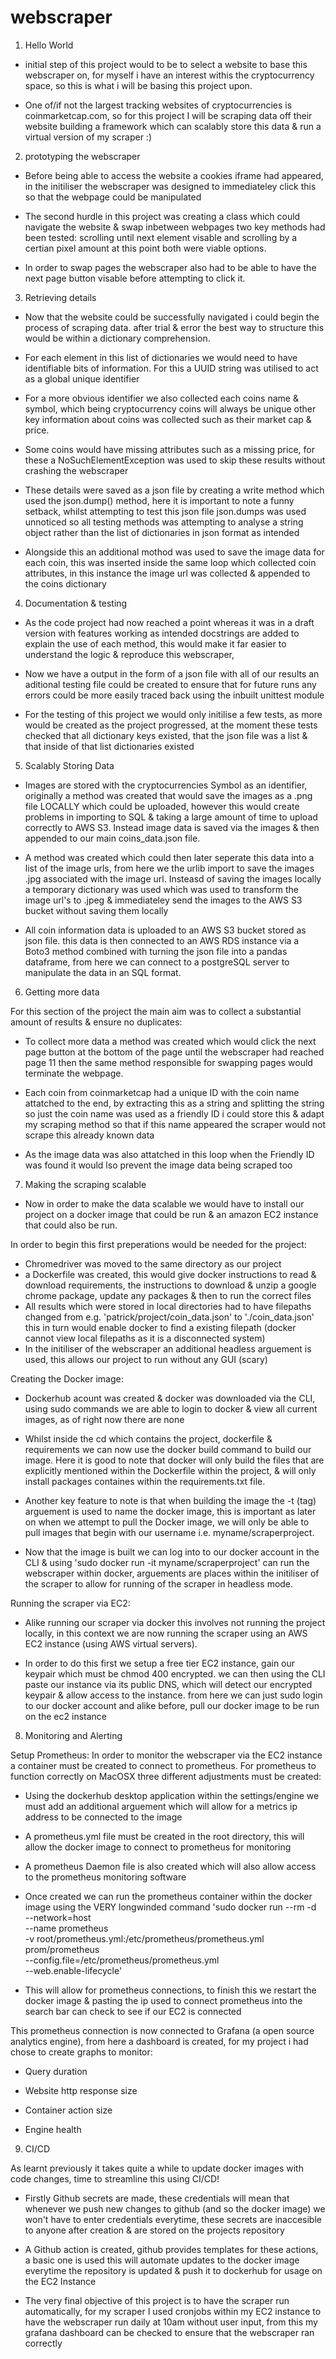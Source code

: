 # webscraper

1. Hello World

- initial step of this project would to be to select a website to base this webscraper on, for myself i have an interest withis the cryptocurrency space, so this is what i will be basing this project upon.

- One of/if not the largest tracking websites of cryptocurrencies is coinmarketcap.com, so for this project I will be scraping data off their website building a framework which can scalably store this data & run a virtual version of my scraper :)


2. prototyping the webscraper

- Before being able to access the website a cookies iframe had appeared, in the initiliser the webscraper was designed to immediateley click this so that the webpage could be manipulated

- The second hurdle in this project was creating a class which could navigate the website & swap inbetween webpages
two key methods had been tested: scrolling until next element visable and scrolling by a certian pixel amount at this point both were viable options.

- In order to swap pages the webscraper also had to be able to have the next page button visable before attempting to click it.


3. Retrieving details

- Now that the website could be successfully navigated i could begin the process of scraping data.
after trial & error the best way to structure this would be within a dictionary comprehension.

- For each element in this list of dictionaries we would need to have identifiable bits of information.
For this a UUID string was utilised to act as a global unique identifier

- For a more obvious identifier we also collected each coins name & symbol, which being cryptocurrency coins will always be unique
other key information about coins was collected such as their market cap & price.

- Some coins would have missing attributes such as a missing price, for these a NoSuchElementException was used to skip these results without crashing the webscraper

- These details were saved as a json file by creating a write method which used the json.dump() method, here it is important to note a funny setback, whilst attempting to test this json file json.dumps was used unnoticed so all testing methods was attempting to analyse a string object rather than the list of dictionaries in json format as intended

- Alongside this an additional mothod was used to save the image data for each coin, this was inserted inside the same loop which collected coin attributes, in this instance the image url was collected & appended to the coins dictionary


4. Documentation & testing

- As the code project had now reached a point whereas it was in a draft version with features working as intended docstrings are added to explain the use of each method, this would make it far easier to understand the logic & reproduce this webscraper,

- Now we have a output in the form of a json file with all of our results an aditional testing file could be created to ensure that for future runs any errors could be more easily traced back using the inbuilt unittest module

- For the testing of this project we would only initilise a few tests, as more would be created as the project progressed, at the moment these tests checked that all dictionary keys existed, that the json file was a list & that inside of that list dictionaries existed


5. Scalably Storing Data

- Images are stored with the cryptocurrencies Symbol as an identifier, originally a method was created that would save the images as a .png file LOCALLY which could be uploaded, however this would create problems in importing to SQL & taking a large amount of time to upload correctly to AWS S3. Instead image data is saved via the images & then appended to our main coins_data.json file. 

- A method was created which could then later seperate this data into a list of the image urls, from here we the urlib import to save the images .jpg associated with the image url. Insteasd of saving the images locally a temporary dictionary was used which was used to transform the image url's to .jpeg & immediateley send the images to the AWS S3 bucket without saving them locally

- All coin information data is uploaded to an AWS S3 bucket stored as json file. this data is then connected to an AWS RDS instance via a Boto3 method combined with turning the json file into a pandas dataframe, from here we can connect to a postgreSQL server to manipulate the data in an SQL format.


6. Getting more data

For this section of the project the main aim was to collect a substantial amount of results & ensure no duplicates:

- To collect more data a method was created which would click the next page button at the bottom of the page until the webscraper had reached page 11 then the same method responsible for swapping pages would terminate the webpage. 

- Each coin from coinmarketcap had a unique ID with the coin name attatched to the end, by extracting this as a string and splitting the string so just the coin name was used as a friendly ID i could store this & adapt my scraping method so that if this name appeared the scraper would not scrape this already known data

- As the image data was also attatched in this loop when the Friendly ID was found it would lso prevent the image data being scraped too


7. Making the scraping scalable

- Now in order to make the data scalable we would have to install our project on a docker image that could be run & an amazon EC2 instance that could also be run.

In order to begin this first preperations would be needed for the project:
- Chromedriver was moved to the same directory as our project
- a Dockerfile was created, this would give docker instructions to read & download requirements, the instructions to download & unzip a google chrome package, update any packages & then to run the correct files
- All results which were stored in local directories had to have filepaths changed from e.g. 'patrick/project/coin_data.json' to './coin_data.json' this in turn would enable docker to find a existing filepath (docker cannot view local filepaths as it is a disconnected system)
- In the initiliser of the webscraper an additional headless arguement is used, this allows our project to run without any GUI (scary)

Creating the Docker image:
- Dockerhub acount was created & docker was downloaded via the CLI, using sudo commands we are able to login to docker & view all current images, as of right now there are none

- Whilst inside the cd which contains the project, dockerfile & requirements we can now use the docker build command to build our image. Here it is good to note that docker will only build the files that are explicitly mentioned within the Dockerfile within the project, & will only install packages containes within the requirements.txt file.

- Another key feature to note is that when building the image the -t (tag) arguement is used to name the docker image, this is important as later on when we attempt to pull the Docker image, we will only be able to pull images that begin with our username i.e. myname/scraperproject.
- Now that the image is built we can log into to our docker account in the CLI & using 'sudo docker run -it myname/scraperproject' can run the webscraper within docker, arguements are places within the initiliser of the scraper to allow for running of the scraper in headless mode.

Running the scraper via EC2:

- Alike running our scraper via docker this involves not running the project locally, in this context we are now running the scraper using an AWS EC2 instance (using AWS virtual servers). 

- In order to do this first we setup a free tier EC2 instance, gain our keypair which must be chmod 400 encrypted. we can then using the CLI paste our instance via its public DNS, which will detect our encrypted keypair & allow access to the instance. from here we can just sudo login to our docker account and alike before, pull our docker image to be run on the ec2 instance 


8. Monitoring and Alerting

Setup Prometheus:
In order to monitor the webscraper via the EC2 instance a container must be created to connect to prometheus. For prometheus to function correctly on MacOSX three different adjustments must be created:

- Using the dockerhub desktop application within the settings/engine we must add an additional arguement which will allow for a metrics ip address to be connected to the image

- A prometheus.yml file must be created in the root directory, this will allow the docker image to connect to prometheus for monitoring

- A prometheus Daemon file is also created which will also allow access to the prometheus monitoring software

- Once created we can run the prometheus container within the docker image using the VERY longwinded command 
'sudo docker run --rm -d \
--network=host \
--name prometheus\
-v root/prometheus.yml:/etc/prometheus/prometheus.yml \
prom/prometheus \
--config.file=/etc/prometheus/prometheus.yml \
--web.enable-lifecycle'

- This will allow for prometheus connections, to finish this we restart the docker image & pasting the ip used to connect prometheus into the search bar can check to see if our EC2 is connected

This prometheus connection is now connected to Grafana (a open source analytics engine), from here a dashboard is created, for my project i had chose to create graphs to monitor:

- Query duration

- Website http response size

- Container action size

- Engine health

9. CI/CD


As learnt previously it takes quite a while to update docker images with code changes, time to streamline this using CI/CD!

- Firstly Github secrets are made, these credentials will mean that whenever we push new changes to github (and so the docker image) we won't have to enter credentials everytime, these secrets are inaccesible to anyone after creation & are stored on the projects repository

- A Github action is created, github provides templates for these actions, a basic one is used this will automate updates to the docker image everytime the repository is updated & push it to dockerhub for usage on the EC2 Instance

- The very final objective of this project is to have the scraper run automatically, for my scraper I used cronjobs within my EC2 instance to have the webscraper run daily at 10am without user input, from this my grafana dashboard can be checked to ensure that the webscraper ran correctly






